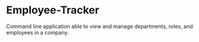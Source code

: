 # Employee-Tracker
Command line application able to view and manage departments, roles, and employees in a company.
